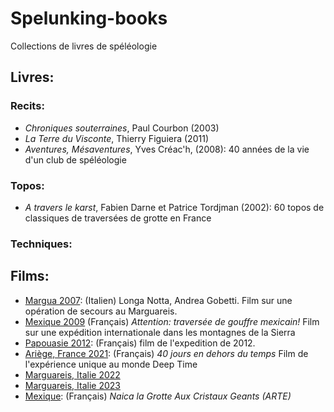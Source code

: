 # Spelunking-books
Collections de livres de spéléologie

## Livres:
### Recits:
- _Chroniques souterraines_, Paul Courbon (2003)
- _La Terre du Visconte_, Thierry Figuiera (2011)
- _Aventures, Mésaventures_, Yves Créac'h, (2008): 40 années de la vie d'un club de spéléologie

### Topos:
- _A travers le karst_, Fabien Darne et Patrice Tordjman (2002): 60 topos de classiques de traversées de grotte en France

### Techniques:

## Films:
- [Margua 2007](https://m.youtube.com/watch?v=PFMnRi4tAzw&pp=ygUWbGEgbHVuZ2Egbm90dGUgZ29iZXR0aQ%3D%3D): (Italien) Longa Notta, Andrea Gobetti. Film sur une opération de secours au Marguareis.
- [Mexique 2009](https://vimeo.com/266912525) (Français) _Attention: traversée de gouffre mexicain!_ Film sur une expédition internationale dans les montagnes de la Sierra
- [Papouasie 2012](https://m.youtube.com/watch?v=LlKnWohGp2c&pp=ygUQU3BlbGVvIHBhcG91YXNpZQ%3D%3D): (Français) film de l'expedition de 2012.
- [Ariège, France 2021](https://m.youtube.com/watch?v=GUjaezvYIRc): (Français) _40 jours en dehors du temps_ Film de l'expérience unique au monde Deep Time
- [Marguareis, Italie 2022](https://m.youtube.com/watch?v=QtbFm0fJaw8)
- [Marguareis, Italie 2023](https://m.youtube.com/watch?feature=shared&v=Cx2RvXhKaZU)
- [Mexique](https://m.youtube.com/watch?v=F06KFAe4g2c&pp=ygULQXJ0ZSBzcGVsZW8%3D): (Français) _Naica la Grotte Aux Cristaux Geants (ARTE)_
